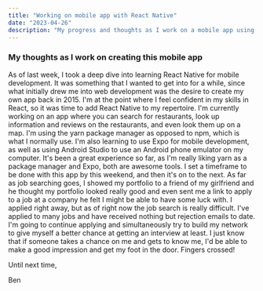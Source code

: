 ```yaml
---
title: "Working on mobile app with React Native"
date: "2023-04-26"
description: "My progress and thoughts as I work on a mobile app using React Native"
---
```


### My thoughts as I work on creating this mobile app

As of last week, I took a deep dive into learning React Native for mobile development. It was something that I wanted to get into for a while, since what initially drew me into web development was the desire to create my own app back in 2015. I'm at the point where I feel confident in my skills in React, so it was time to add React Native to my repertoire. I'm currently working on an app where you can search for restaurants, look up information and reviews on the restaurants, and even look them up on a map. I'm using the yarn package manager as opposed to npm, which is what I normally use. I'm also learning to use Expo for mobile development, as well as using Android Studio to use an Android phone emulator on my computer. It's been a great experience so far, as I'm really liking yarn as a package manager and Expo, both are awesome tools. I set a timeframe to be done with this app by this weekend, and then it's on to the next. As far as job searching goes, I showed my portfolio to a friend of my girlfriend and he thought my portfolio looked really good and even sent me a link to apply to a job at a company he felt I might be able to have some luck with. I applied right away, but as of right now the job search is really difficult. I've applied to many jobs and have received nothing but rejection emails to date. I'm going to continue applying and simultaneously try to build my network to give myself a better chance at getting an interview at least. I just know that if someone takes a chance on me and gets to know me, I'd be able to make a good impression and get my foot in the door. Fingers crossed!

Until next time,

Ben
